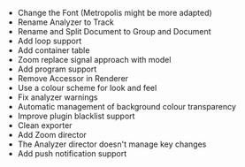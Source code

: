 - Change the Font (Metropolis might be more adapted)
- Rename Analyzer to Track
- Rename and Split Document to Group and Document
- Add loop support
- Add container table
- Zoom replace signal approach with model
- Add program support
- Remove Accessor in Renderer
- Use a colour scheme for look and feel
- Fix analyzer warnings
- Automatic management of background colour transparency
- Improve plugin blacklist support
- Clean exporter
- Add Zoom director
- The Analyzer director doesn't manage key changes
- Add push notification support

